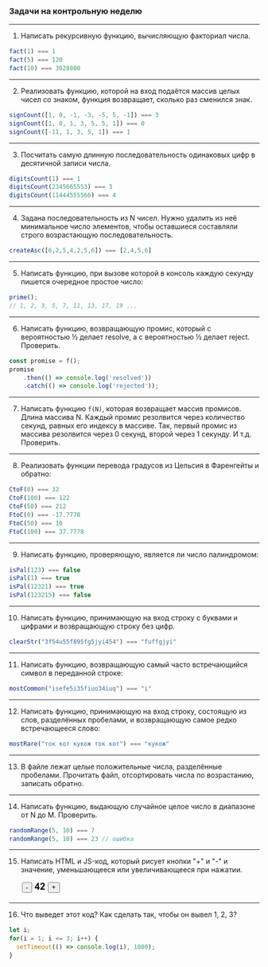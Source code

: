 ### Задачи на контрольную неделю
<hr/>

1. Написать рекурсивную функцию, вычисляющую факториал числа.

```js
fact(1) === 1
fact(5) === 120
fact(10) === 3628800
```

<hr/>

2. Реализовать функцию, которой на вход подаётся массив целых чисел со знаком,
функция возвращает, сколько раз сменился знак.

```js
signCount([1, 0, -1, -3, -5, 5, -1]) === 3
signCount([1, 0, 1, 3, 5, 5, 1]) === 0
signCount([-11, 1, 3, 5, 1]) === 1
```
<hr/>

3. Посчитать самую длинную последовательность одинаковых цифр в десятичной записи числа.

```js
digitsCount(1) === 1
digitsCount(2345665553) === 3
digitsCount(11444555566) === 4
```

<hr/>

4. Задана последовательность из N чисел. Нужно удалить из неё минимальное число элементов,
чтобы оставшиеся составляли строго возрастающую последовательность.

```js
createAsc([6,2,5,4,2,5,6]) === [2,4,5,6]
```
<hr/>

5. Написать функцию, при вызове которой в консоль каждую секунду пишется очередное простое число:

```js
prime();
// 1, 2, 3, 5, 7, 11, 13, 17, 19 ...
```

<hr/>

6. Написать функцию, возвращающую промис, который с вероятностью ½ делает resolve,
   а с вероятностью ½ делает reject. Проверить.

```js
const promise = f();
promise
    .then(() => console.log('resolved'))
    .catch(() => console.log('rejected'));
```
<hr/>

7. Написать функцию `f(N)`, которая возвращает массив промисов. Длина массива N.
   Каждый промис резолвится через количество секунд, равных его индексу в массиве.
   Так, первый промис из массива резолвится через 0 секунд, второй через 1 секунду. И т.д.
   Проверить.

<hr/>

8. Реализовать функции перевода градусов из Цельсия в Фаренгейты и обратно:

```js
CtoF(0) === 32
CtoF(100) === 122
CtoF(50) === 212
FtoC(0) === -17.7778
FtoC(50) === 10
FtoC(100) === 37.7778
```

<hr/>

9. Написать функцию, проверяющую, является ли число палиндромом:
```js
isPal(123) === false
isPal(1) === true
isPal(12321) === true
isPal(123215) === false
```

<hr/>

10. Написать функцию, принимающую на вход строку с буквами и цифрами и возвращающую 
    строку без цифр.

```js
clearStr("3f54u55f895fg5jyi454") === "fuffgjyi"
```
<hr/>

11. Написать функцию, возвращающую самый часто встречающийся символ в переданной строке:

```js
mostCommon("isefe5i35fiuo34iuq") === "i"
```

<hr/>

12. Написать функцию, принимающую на вход строку, состоящую из слов, разделённых пробелами,
    и возвращающую самое редко встречающееся слово:
    
```js
mostRare("ток кот кукож ток кот") === "кукож"
```

<hr/>

13. В файле лежат целые положительные числа, разделённые пробелами. Прочитать файл,
    отсортировать числа по возрастанию, записать обратно.

<hr/>

14. Написать функцию, выдающую случайное целое число в диапазоне от N до M. Проверить.

```js
randomRange(5, 10) === 7
randomRange(5, 10) === 23 // ошибка 
```

<hr/>

15. Написать HTML и JS-код, который рисует кнопки "+" и "-" и значение, уменьшающееся или увеличивающееся при нажатии.

    ![counter](src/assets/programs/counter.png) 

<hr/>

16. Что выведет этот код? Как сделать так, чтобы он вывел 1, 2, 3?

```js
let i;
for(i = 1; i <= 3; i++) {
  setTimeout(() => console.log(i), 1000);
}
```
